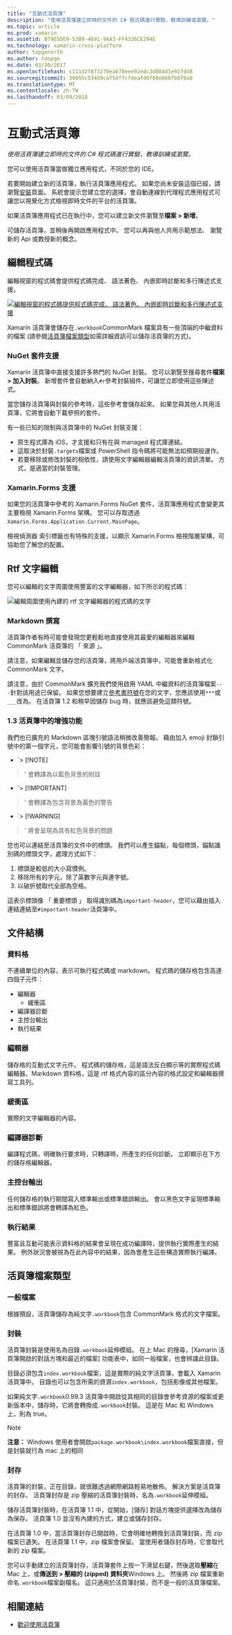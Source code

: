 ```yaml
---
title: "互動式活頁簿"
description: "使用活頁簿建立即時的文件的 C# 程式碼進行實驗，教導訓練或瀏覽。"
ms.topic: article
ms.prod: xamarin
ms.assetid: B79E5DE9-5389-4691-9AA3-FF4336CE294E
ms.technology: xamarin-cross-platform
author: topgenorth
ms.author: toopge
ms.date: 03/30/2017
ms.openlocfilehash: c111d2f873270eab78eee92edc3d884d1e92fdd8
ms.sourcegitcommit: 30055c534d9caf5dffcfdeafd6f08e666fb870a8
ms.translationtype: MT
ms.contentlocale: zh-TW
ms.lasthandoff: 03/09/2018
---
```

# <a name="interactive-workbooks"></a>互動式活頁簿

_使用活頁簿建立即時的文件的 C# 程式碼進行實驗，教導訓練或瀏覽。_

您可以使用活頁簿當做獨立應用程式，不同於您的 IDE。

若要開始建立新的活頁簿，執行活頁簿應用程式。 如果您尚未安裝這個已經，請瀏覽[安裝](~/tools/workbooks/install.md#install)頁面。 系統會提示您建立您的選擇，會自動連線到代理程式應用程式可讓您以視覺化方式檢視即時文件的平台的活頁簿。

如果活頁簿應用程式已在執行中，您可以建立新文件瀏覽至**檔案 > 新增**。

可儲存活頁簿，並稍後再開啟應用程式中。 您可以再與他人共用示範想法、 瀏覽新的 Api 或教授新的概念。

## <a name="code-editing"></a>編輯程式碼

編輯視窗的程式碼會提供程式碼完成、 語法著色、 內嵌即時診斷和多行陳述式支援。

[ ![](workbook-images/inspector-0.6.0-repl-small.png "編輯視窗的程式碼提供程式碼完成、 語法著色、 內嵌即時診斷和多行陳述式支援")](workbook-images/inspector-0.6.0-repl.png#lightbox)

Xamarin 活頁簿會儲存在`.workbook`CommonMark 檔案具有一些頂端的中繼資料的檔案 (請參閱[活頁簿檔案類型](#Workbooks_Files_Types)如需詳細資訊可以儲存活頁簿的方式)。

### <a name="nuget-package-support"></a>NuGet 套件支援

Xamarin 活頁簿中直接支援許多熱門的 NuGet 封裝。 您可以瀏覽至搜尋套件**檔案 > 加入封裝**。 新增套件會自動納入`#r`參考封裝組件，可讓您立即使用這些陳述式。

當您儲存活頁簿與封裝的參考時，這些參考會儲存起來。 如果您與其他人共用活頁簿，它將會自動下載參照的套件。

有一些已知的限制與活頁簿中的 NuGet 封裝支援：

  * 原生程式庫為 iOS，才支援和只有在與 managed 程式庫連結。
  * 這取決於封裝`.targets`檔案或 PowerShell 指令碼將可能無法如預期般運作。
  * 若要移除或修改封裝的相依性，請使用文字編輯器編輯活頁簿的資訊清單。 方式，是適當的封裝管理。

### <a name="xamarinforms-support"></a>Xamarin.Forms 支援

如果您的活頁簿中參考的 Xamarin.Forms NuGet 套件，活頁簿應用程式會變更其主要檢視 Xamarin.Forms 架構。 您可以存取透過`Xamarin.Forms.Application.Current.MainPage`。

檢視偵測器 索引標籤也有特殊的支援，以顯示 Xamarin.Forms 檢視階層架構，可協助您了解您的配置。

## <a name="rich-text-editing"></a>Rtf 文字編輯

您可以編輯的文字周圍使用豐富的文字編輯器，如下所示的程式碼：

![](workbook-images/inspector-0.6.2-editing.gif "編輯周圍使用內建的 rtf 文字編輯器的程式碼的文字")

### <a name="markdown-authoring"></a>Markdown 撰寫

活頁簿作者有時可能會發現您更輕鬆地直接使用其最愛的編輯器來編輯 CommonMark 活頁簿的 「 來源 」。

請注意，如果編輯並儲存您的活頁簿，將用戶端活頁簿中，可能會重新格式化 CommonMark 文字。

請注意，由於 CommonMark 擴充我們使用啟用 YAML 中繼資料的活頁簿檔案`---`針對該用途已保留。 如果您想要建立[參考書符號](http://spec.commonmark.org/0.27/#thematic-break)在您的文字，您應該使用`***`或`___`改為。 在活頁簿 1.2 和稍早因儲存 bug 時，就應該避免這類符號。

### <a name="improvements-in-workbooks-13"></a>1.3 活頁簿中的增強功能

我們也已擴充的 Markdown 區塊引號語法稍微改善簡報。 藉由加入 emoji 封鎖引號中的第一個字元，您可能會影響引號的背景色彩：

- `> [!NOTE]
>' 會轉譯為以藍色背景的附註
- `> [!IMPORTANT]
>' 會轉譯為包含背景為黃色的警告
- `> [!WARNING]
>' 將會呈現為具有紅色背景的問題

您也可以連結至活頁簿的文件中的標頭。 我們可以產生錨點，每個標頭，錨點識別碼的標頭文字，處理方式如下：

1. 標頭是較低的大小寫慣例。
1. 移除所有的字元，除了英數字元與連字號。
1. 以破折號取代全部為空格。

這表示標頭像 「 重要標頭 」 取得識別碼為`important-header`，您可以藉由插入連結連結至`#important-header`活頁簿中。

## <a name="document-structure"></a>文件結構

### <a name="cell"></a>資料格

不連續單位的內容，表示可執行程式碼或 markdown。 程式碼的儲存格包含高達四個子元件：

- 編輯器
  - 緩衝區
- 編譯器診斷
- 主控台輸出
- 執行結果

### <a name="editor"></a>編輯器

儲存格的互動式文字元件。 程式碼的儲存格，這是語法反白顯示等的實際程式碼編輯器。Markdown 資料格，這是 rtf 格式內容的區分內容的格式設定和編輯器撰寫工具列。

### <a name="buffer"></a>緩衝區
實際的文字編輯器的內容。

### <a name="compiler-diagnostics"></a>編譯器診斷

編譯程式碼，明確執行要求時，只轉譯時，所產生的任何診斷。 立即顯示在下方的儲存格編輯器。

### <a name="console-output"></a>主控台輸出

任何儲存格的執行期間寫入標準輸出或標準錯誤輸出。 會以黑色文字呈現標準輸出和標準錯誤將會轉譯為紅色。

### <a name="execution-results"></a>執行結果

豐富且互動可能表示資料格的結果會呈現在成功編譯時，提供執行實際產生的結果。 例外狀況會被視為在此內容中的結果，因為會產生這些構造實際執行編譯。

## <a name="workbooks-files-types"></a>活頁簿檔案類型

### <a name="plain-files"></a>一般檔案

根據預設，活頁簿儲存為純文字`.workbook`包含 CommonMark 格式的文字檔案。

### <a name="packages"></a>封裝

活頁簿封裝是使用名為目錄`.workbook`延伸模組。
在上 Mac 的搜尋，[Xamarin 活頁簿開啟的對話方塊和最近的檔案] 功能表中，如同一般檔案，也會辨識此目錄。

目錄必須包含`index.workbook`檔案，這是實際的純文字活頁簿，會載入 Xamarin 活頁簿中。 目錄也可以包含所需的資源`index.workbook`，包括影像或其他檔案。

如果純文字`.workbook`0.99.3 活頁簿中開啟從其相同的目錄會參考資源的檔案或更新版本中，儲存時，它將會轉換成`.workbook`封裝。 這是在 Mac 和 Windows 上，則為 true。

> [!NOTE]
> **注意：** Windows 使用者會開啟`package.workbook\index.workbook`檔案直接，但是封裝就行為 mac 上的相同

### <a name="archives"></a>封存

活頁簿的封裝，正在目錄，就很難透過網際網路輕易地散佈。 解決方案是活頁簿的封存。 活頁簿封存是 zip 壓縮的活頁簿封裝時，名為`.workbook`延伸模組。

儲存活頁簿封裝時，在活頁簿 1.1 中，從開始，[儲存] 對話方塊提供選擇改為儲存為保存。 活頁簿 1.0 並沒有內建的方式，建立或儲存封存。

在活頁簿 1.0 中，當活頁簿封存已開啟時，它會明確地轉換到活頁簿封裝，而 zip 檔案已遺失。 在活頁簿 1.1 中，zip 檔案會保留。 當使用者儲存封存時，它會取代新的 zip 檔案。

您可以手動建立的活頁簿封存，活頁簿套件上按一下滑鼠右鍵，然後選取**壓縮**在 Mac 上，或**傳送到 > 壓縮的 (zipped) 資料夾**Windows 上。 然後將 zip 檔案重新命名`.workbook`檔案副檔名。 這只適用於活頁簿封裝，而不是一般的活頁簿檔案。

## <a name="related-links"></a>相關連結

- [歡迎使用活頁簿](https://developer.xamarin.com/workbooks/workbooks/getting-started/welcome.workbook)
